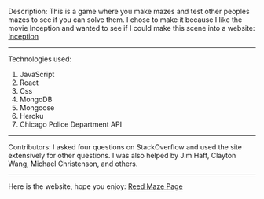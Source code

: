


Description:
This is a game where you make mazes and test other peoples mazes to see if you can solve them. I chose to make it because I like the movie Inception and wanted to see if I could make this scene into a website: 
[Inception](https://youtu.be/V3-a58Wt2tk?t=28)

***

[Wireframe]:(https://i.imgur.com/0K9k26X.jpg)

Technologies used:
1. JavaScript
2. React
3. Css
4. MongoDB
5. Mongoose
6. Heroku
7. Chicago Police Department API

***

Contributors:
I asked four questions on StackOverflow and used the site extensively for other questions. I was also helped by Jim Haff, Clayton Wang, Michael Christenson, and others.

***

Here is the website, hope you enjoy:
[Reed Maze Page](https://reedmazepage.herokuapp.com/)
